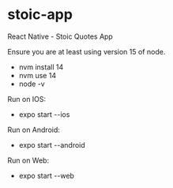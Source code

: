 # stoic-app

React Native - Stoic Quotes App

Ensure you are at least using version 15 of node.
- nvm install 14
- nvm use 14
- node -v

Run on IOS:
- expo start --ios

Run on Android:
- expo start --android

Run on Web:
- expo start --web
